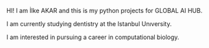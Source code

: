 HI! I am İlke AKAR and this is my python projects for GLOBAL AI HUB.

I am currently studying dentistry at the Istanbul Unıversity.

I am interested in pursuing a career in computational biology.
